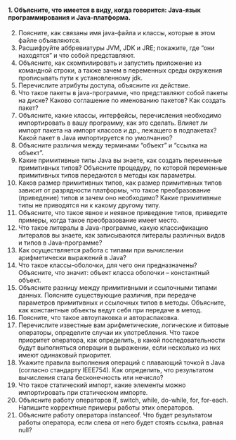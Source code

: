 #### 1. Объясните, что имеется в виду, когда говорится: Java-язык программирования и Java-платформа.

2. Поясните, как связаны имя java-файла и классы, которые в этом файле объявляются.
3. Расшифруйте аббревиатуры JVM, JDK и JRE; покажите, где “они находятся” и что собой представляют.
4. Объясните, как скомпилировать и запустить приложение из командной строки, а также зачем в переменных среды окружения
   прописывать пути к установленному jdk.
5. Перечислите атрибуты доступа, объясните их действие.
6. Что такое пакеты в java-программе, что представляют собой пакеты на диске? Каково соглашение по именованию пакетов?
   Как создать пакет?
7. Объясните, какие классы, интерфейсы, перечисления необходимо импортировать в вашу программу, как это сделать. Влияет
   ли импорт пакета на импорт классов и др., лежащего в подпакетах? Какой пакет в Java импортируется по умолчанию?
8. Объясните различия между терминами “объект” и “ссылка на объект”.
9. Какие примитивные типы Java вы знаете, как создать переменные примитивных типов? Объясните процедуру, по которой
   переменные примитивных типов передаются в методы как параметры.
10. Каков размер примитивных типов, как размер примитивных типов зависит от разрядности платформы, что такое
    преобразование (приведение) типов и зачем оно необходимо? Какие примитивные типы не приводятся ни к какому другому
    типу.
11. Объясните, что такое явное и неявное приведение типов, приведите примеры, когда такое преобразование имеет место.
12. Что такое литералы в Java-программе, какую классификацию литералов вы знаете, как записываются литералы различных
    видов и типов в Java-программе?
13. Как осуществляется работа с типами при вычислении арифметически выражений в Java?
14. Что такое классы-оболочки, для чего они предназначены? Объясните, что значит: объект класса оболочки – константный
    объект.
15. Объясните разницу между примитивными и ссылочными типами данных. Поясните существующие различия, при передаче
    параметров примитивных и ссылочных типов в методы. Объясните, как константные объекты ведут себя при передаче в
    метод.
16. Поясните, что такое автоупаковка и автораспаковка.
17. Перечислите известные вам арифметические, логические и битовые операторы, определите случаи их употребления. Что
    такое приоритет оператора, как определить, в какой последовательности будут выполняться операции в выражении, если
    несколько из них имеют одинаковый приоритет.
18. Укажите правила выполнения операций с плавающий точкой в Java (согласно стандарту IEEE754). Как определить, что
    результатом вычисления стала бесконечность или нечисло?
19. Что такое статический импорт, какие элементы можно импортировать при статическом импорте.
20. Объясните работу операторов if, switch, while, do-while, for, for-each. Напишите корректные примеры работы этих
    операторов.
21. Объясните работу оператора instanceof. Что будет результатом работы оператора, если слева от него будет стоять
    ссылка, равная null?